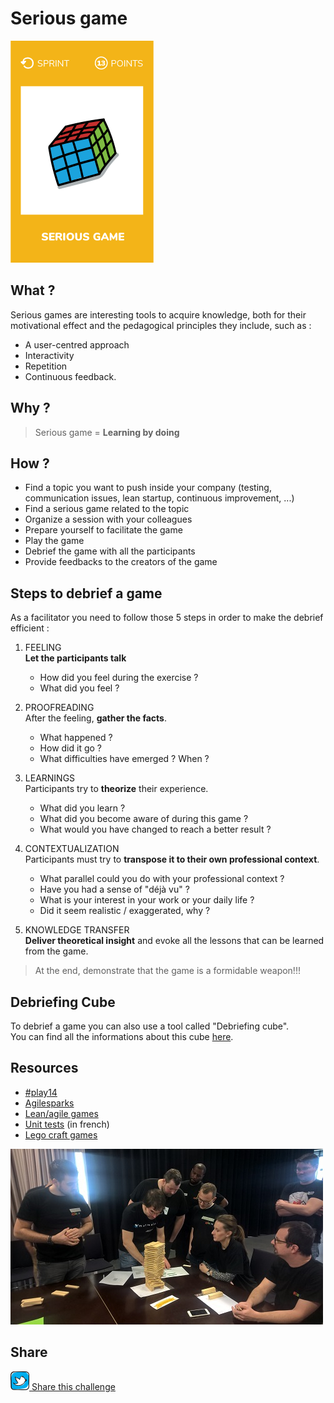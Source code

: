# Serious game
![Serious game](images/serious-game.png)

## What ?
Serious games are interesting tools to acquire knowledge, both for their motivational effect and the pedagogical principles they include, such as :
* A user-centred approach
* Interactivity
* Repetition
* Continuous feedback.

## Why ?
> Serious game = **Learning by doing**

## How ?
* Find a topic you want to push inside your company (testing, communication issues, lean startup, continuous improvement, ...)
* Find a serious game related to the topic
* Organize a session with your colleagues
* Prepare yourself to facilitate the game
* Play the game
* Debrief the game with all the participants
* Provide feedbacks to the creators of the game

## Steps to debrief a game
As a facilitator you need to follow those 5 steps in order to make the debrief efficient :
1) FEELING  
**Let the participants talk**
    * How did you feel during the exercise ?
    * What did you feel ?

2) PROOFREADING  
After the feeling, **gather the facts**.
    * What happened ?
    * How did it go ?
    * What difficulties have emerged ? When ?

3) LEARNINGS  
Participants try to **theorize** their experience.
    * What did you learn ?
    * What did you become aware of during this game ?
    * What would you have changed to reach a better result ?

4) CONTEXTUALIZATION  
Participants must try to **transpose it to their own professional context**.
    * What parallel could you do with your professional context ?
    * Have you had a sense of "déjà vu" ?
    * What is your interest in your work or your daily life ?
    * Did it seem realistic / exaggerated, why ?

5) KNOWLEDGE TRANSFER  
**Deliver theoretical insight** and evoke all the lessons that can be learned from the game.

> At the end, demonstrate that the game is a formidable weapon!!!

## Debriefing Cube
To debrief a game you can also use a tool called "Debriefing cube".  
You can find all the informations about this cube [here](http://www.kilearning.net/TheDebriefingCube_CC-BY_v13.pdf).

## Resources
* [#play14](http://play14.org/games/)
* [Agilesparks](https://www.agilesparks.com/resources/topicsubject-reading-lists/agile-games-and-exercises-list/)
* [Lean/agile games](http://www.leansimulations.org/p/huge-list-of-free-lean-games.html)
* [Unit tests](https://catestdrale.github.io/) (in french)
* [Lego craft games](http://www.gargoylesoftware.com/ex)


![Serious game](images/serious-game1.jpg)

## Share
![Share](../images/twitter.png)[ Share this challenge](https://twitter.com/home?status=I%20have%20just%20completed%20the%20Serious%20game%20%23craft_challenges%20from%20%40agilepartner%20http://tiny.cc/bd40wy)
